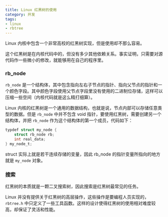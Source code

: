 ```yaml
---
title: Linux 红黑树的使用
category: 开发
tags:
- linux
- rbtree
---
```


Linux 内核中包含一个非常高校的红黑树实现，但是使用却不那么容易。

这个红黑树是在内核代码中的，但没有多少其他依赖关系。事实证明，只需要对源代码作一些微小的修改，就能够用在自己的程序里。

### rb_node

`rb_node` 是一个结构体，其中包含指向左右子节点的指针、指向父节点的指针和一个颜色字段。其中颜色字段使用父节点字段里没有使用的二进制位存储，这样可以压缩一些空间（内核代码就是这么精打细算）。

Linux 内核的红黑树是一个通用的数据结构，也就是说，节点内部可以存储任意类型的数据。但是 `rb_node` 中并不包含 void 指针，要使用红黑树，需要创建另一个结构体，并把 `rb_node` 作为这个结构体的第一个成员，代码如下：

``` c
typdef struct my_node {
    struct rb_node rb;
    int real_data;
} my_node_t;
```

struct 实际上就是若干连续存储的变量，因此 rb_node 的指针变量所指向的地方就是 `my_node` 对象。

### 搜索

红黑树的本质就是一颗二叉搜索树，因此搜索是红黑树最常见的任务。

Linux 并没有提供关于红黑树的高层操作，这些操作是要编程人员实现的，`rbtree.h` 中只定义了一些工具函数。这样的设计使得红黑树的使用相对难度较高，却保证了灵活和性能。
